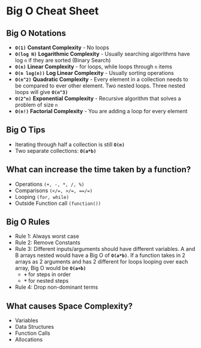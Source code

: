 # Big O Cheat Sheet

## Big O Notations

- **`O(1)`** **Constant Complexity** - No loops
- **`O(log N)`** **Logarithmic Complexity** - Usually searching algorithms have log `n` if they are sorted (Binary Search)
- **`O(n)`** **Linear Complexity** - for loops, while loops through `n` items
- **`O(n log(n))`** **Log Linear Complexity** - Usually sorting operations
- **`O(n^2)`** **Quadratic Complexity** - Every element in a collection needs to be compared to ever other element. Two nested loops. Three nested loops will give **`O(n^3)`**
- **`O(2^n)`** **Exponential Complexity** - Recursive algorithm that solves a problem of size `n`
- **`O(n!)`** **Factorial Complexity** - You are adding a loop for every element

## Big O Tips

- Iterating through half a collection is still **`O(n)`**
- Two separate collections: **`O(a*b)`**

## What can increase the time taken by a function?

- Operations `(+, -, *, /, %)`
- Comparisons `(</=, >/=, ==/=)`
- Looping `(for, while)`
- Outside Function call `(function())`

## Big O Rules

- Rule 1: Always worst case
- Rule 2: Remove Constants
- Rule 3: Different inputs/arguments should have different variables. A and B arrays nested would have a Big O of **`O(a*b)`**. If a function takes in 2 arrays as 2 arguments and has 2 different for loops looping over each array, Big O would be **`O(a+b)`**
  - **`+`** for steps in order
  - **`*`** for nested steps
- Rule 4: Drop non-dominant terms

## What causes Space Complexity?

- Variables
- Data Structures
- Function Calls
- Allocations
